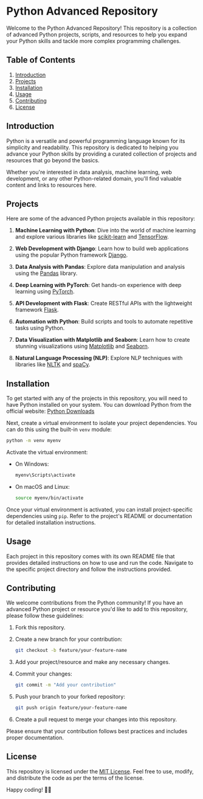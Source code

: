 # Python Advanced Repository

Welcome to the Python Advanced Repository! This repository is a collection of advanced Python projects, scripts, and resources to help you expand your Python skills and tackle more complex programming challenges.

## Table of Contents

1. [Introduction](#introduction)
2. [Projects](#projects)
3. [Installation](#installation)
4. [Usage](#usage)
5. [Contributing](#contributing)
6. [License](#license)

## Introduction

Python is a versatile and powerful programming language known for its simplicity and readability. This repository is dedicated to helping you advance your Python skills by providing a curated collection of projects and resources that go beyond the basics.

Whether you're interested in data analysis, machine learning, web development, or any other Python-related domain, you'll find valuable content and links to resources here.

## Projects

Here are some of the advanced Python projects available in this repository:

1. **Machine Learning with Python**: Dive into the world of machine learning and explore various libraries like [scikit-learn](https://scikit-learn.org/) and [TensorFlow](https://www.tensorflow.org/).

2. **Web Development with Django**: Learn how to build web applications using the popular Python framework [Django](https://www.djangoproject.com/).

3. **Data Analysis with Pandas**: Explore data manipulation and analysis using the [Pandas](https://pandas.pydata.org/) library.

4. **Deep Learning with PyTorch**: Get hands-on experience with deep learning using [PyTorch](https://pytorch.org/).

5. **API Development with Flask**: Create RESTful APIs with the lightweight framework [Flask](https://flask.palletsprojects.com/).

6. **Automation with Python**: Build scripts and tools to automate repetitive tasks using Python.

7. **Data Visualization with Matplotlib and Seaborn**: Learn how to create stunning visualizations using [Matplotlib](https://matplotlib.org/) and [Seaborn](https://seaborn.pydata.org/).

8. **Natural Language Processing (NLP)**: Explore NLP techniques with libraries like [NLTK](https://www.nltk.org/) and [spaCy](https://spacy.io/).

## Installation

To get started with any of the projects in this repository, you will need to have Python installed on your system. You can download Python from the official website: [Python Downloads](https://www.python.org/downloads/)

Next, create a virtual environment to isolate your project dependencies. You can do this using the built-in `venv` module:

```bash
python -m venv myenv
```

Activate the virtual environment:

- On Windows:

  ```bash
  myenv\Scripts\activate
  ```

- On macOS and Linux:

  ```bash
  source myenv/bin/activate
  ```

Once your virtual environment is activated, you can install project-specific dependencies using `pip`. Refer to the project's README or documentation for detailed installation instructions.

## Usage

Each project in this repository comes with its own README file that provides detailed instructions on how to use and run the code. Navigate to the specific project directory and follow the instructions provided.

## Contributing

We welcome contributions from the Python community! If you have an advanced Python project or resource you'd like to add to this repository, please follow these guidelines:

1. Fork this repository.

2. Create a new branch for your contribution:

   ```bash
   git checkout -b feature/your-feature-name
   ```

3. Add your project/resource and make any necessary changes.

4. Commit your changes:

   ```bash
   git commit -m "Add your contribution"
   ```

5. Push your branch to your forked repository:

   ```bash
   git push origin feature/your-feature-name
   ```

6. Create a pull request to merge your changes into this repository.

Please ensure that your contribution follows best practices and includes proper documentation.

## License

This repository is licensed under the [MIT License](LICENSE). Feel free to use, modify, and distribute the code as per the terms of the license.

Happy coding! 🐍🚀
